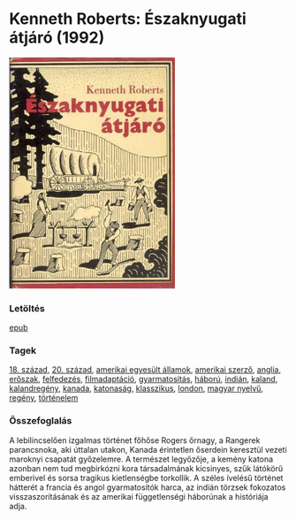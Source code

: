# <a name="id_745">Kenneth Roberts: Északnyugati átjáró (1992)</a>
<img src="https://github.com/BercziSandor/calibre_lib/raw/main/libs/main/Kenneth%20Roberts/Eszaknyugati%20atjaro%20%28745%29/cover.jpg" alt="cover" width="300"/>

### Letöltés
[epub](https://github.com/BercziSandor/calibre_lib/raw/main/libs/main/Kenneth%20Roberts/Eszaknyugati%20atjaro%20%28745%29/Eszaknyugati%20atjaro%20-%20Kenneth%20Roberts.epub)

### Tagek
[18. század](https://github.com/berczisandor/calibre_lib/libs/main/blob/main/_tags/18.%20sz%c3%a1zad.md), [20. század](https://github.com/berczisandor/calibre_lib/libs/main/blob/main/_tags/20.%20sz%c3%a1zad.md), [amerikai egyesült államok](https://github.com/berczisandor/calibre_lib/libs/main/blob/main/_tags/amerikai%20egyes%c3%bclt%20%c3%81llamok.md), [amerikai szerző](https://github.com/berczisandor/calibre_lib/libs/main/blob/main/_tags/amerikai%20szerz%c5%91.md), [anglia](https://github.com/berczisandor/calibre_lib/libs/main/blob/main/_tags/anglia.md), [erőszak](https://github.com/berczisandor/calibre_lib/libs/main/blob/main/_tags/er%c5%91szak.md), [felfedezés](https://github.com/berczisandor/calibre_lib/libs/main/blob/main/_tags/felfedez%c3%a9s.md), [filmadaptáció](https://github.com/berczisandor/calibre_lib/libs/main/blob/main/_tags/filmadapt%c3%a1ci%c3%b3.md), [gyarmatosítás](https://github.com/berczisandor/calibre_lib/libs/main/blob/main/_tags/gyarmatos%c3%adt%c3%a1s.md), [háború](https://github.com/berczisandor/calibre_lib/libs/main/blob/main/_tags/h%c3%a1bor%c3%ba.md), [indián](https://github.com/berczisandor/calibre_lib/libs/main/blob/main/_tags/indi%c3%a1n.md), [kaland](https://github.com/berczisandor/calibre_lib/libs/main/blob/main/_tags/kaland.md), [kalandregény](https://github.com/berczisandor/calibre_lib/libs/main/blob/main/_tags/kalandreg%c3%a9ny.md), [kanada](https://github.com/berczisandor/calibre_lib/libs/main/blob/main/_tags/kanada.md), [katonaság](https://github.com/berczisandor/calibre_lib/libs/main/blob/main/_tags/katonas%c3%a1g.md), [klasszikus](https://github.com/berczisandor/calibre_lib/libs/main/blob/main/_tags/klasszikus.md), [london](https://github.com/berczisandor/calibre_lib/libs/main/blob/main/_tags/london.md), [magyar nyelvű](https://github.com/berczisandor/calibre_lib/libs/main/blob/main/_tags/magyar%20nyelv%c5%b1.md), [regény](https://github.com/berczisandor/calibre_lib/libs/main/blob/main/_tags/reg%c3%a9ny.md), [történelem](https://github.com/berczisandor/calibre_lib/libs/main/blob/main/_tags/t%c3%b6rt%c3%a9nelem.md)

### Összefoglalás
<div>
<p>A lebilincselően izgalmas történet főhőse Rogers őrnagy, a Rangerek parancsnoka, aki úttalan utakon, Kanada érintetlen őserdein keresztül vezeti maroknyi csapatát győzelemre. A természet legyőzője, a kemény katona azonban nem tud megbirkózni kora társadalmának kicsinyes, szűk látókörű emberivel és sorsa tragikus kietlenségbe torkollik. A széles ívelésű történet hátterét a francia és angol gyarmatosítók harca, az indián törzsek fokozatos visszaszorításának és az amerikai függetlenségi háborúnak a históriája adja.</p></div>



